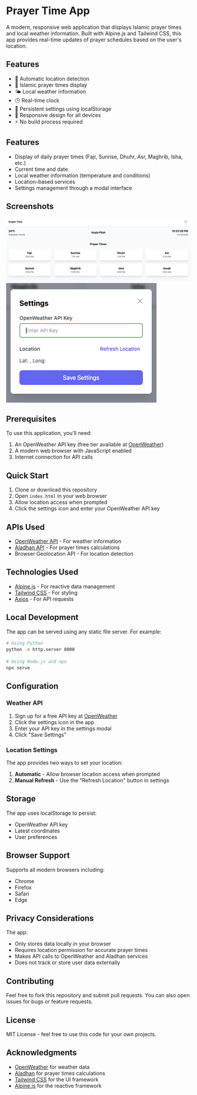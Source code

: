# Prayer Time App

A modern, responsive web application that displays Islamic prayer times and local weather information. Built with Alpine.js and Tailwind CSS, this app provides real-time updates of prayer schedules based on the user's location.

## Features

- 📍 Automatic location detection
- 🕌 Islamic prayer times display
- 🌤️ Local weather information
- 🕒 Real-time clock
- 💾 Persistent settings using localStorage
- 📱 Responsive design for all devices
- ⚡ No build process required

## Features

- Display of daily prayer times (Fajr, Sunrise, Dhuhr, Asr, Maghrib, Isha, etc.)
- Current time and date
- Local weather information (temperature and conditions)
- Location-based services
- Settings management through a modal interface

## Screenshots

<img src="assets/prayer-time.png" alt="Prayer Time">

<img src="assets/setting.png" alt="Prayer Time Setting">

## Prerequisites

To use this application, you'll need:

1. An OpenWeather API key (free tier available at [OpenWeather](https://openweathermap.org/api))
2. A modern web browser with JavaScript enabled
3. Internet connection for API calls

## Quick Start

1. Clone or download this repository
2. Open `index.html` in your web browser
3. Allow location access when prompted
4. Click the settings icon and enter your OpenWeather API key

## APIs Used

- [OpenWeather API](https://openweathermap.org/api) - For weather information
- [Aladhan API](https://aladhan.com/prayer-times-api) - For prayer times calculations
- Browser Geolocation API - For location detection

## Technologies Used

- [Alpine.js](https://alpinejs.dev/) - For reactive data management
- [Tailwind CSS](https://tailwindcss.com/) - For styling
- [Axios](https://axios-http.com/) - For API requests

## Local Development

The app can be served using any static file server. For example:

```bash
# Using Python
python -m http.server 8000

# Using Node.js and npx
npx serve
```

## Configuration

### Weather API

1. Sign up for a free API key at [OpenWeather](https://openweathermap.org/api)
2. Click the settings icon in the app
3. Enter your API key in the settings modal
4. Click "Save Settings"

### Location Settings

The app provides two ways to set your location:

1. **Automatic** - Allow browser location access when prompted
2. **Manual Refresh** - Use the "Refresh Location" button in settings

## Storage

The app uses localStorage to persist:

- OpenWeather API key
- Latest coordinates
- User preferences

## Browser Support

Supports all modern browsers including:

- Chrome
- Firefox
- Safari
- Edge

## Privacy Considerations

The app:

- Only stores data locally in your browser
- Requires location permission for accurate prayer times
- Makes API calls to OpenWeather and Aladhan services
- Does not track or store user data externally

## Contributing

Feel free to fork this repository and submit pull requests. You can also open issues for bugs or feature requests.

## License

MIT License - feel free to use this code for your own projects.

## Acknowledgments

- [OpenWeather](https://openweathermap.org/) for weather data
- [Aladhan](https://aladhan.com/) for prayer times calculations
- [Tailwind CSS](https://tailwindcss.com/) for the UI framework
- [Alpine.js](https://alpinejs.dev/) for the reactive framework
